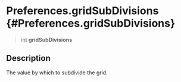 Preferences.gridSubDivisions {#Preferences.gridSubDivisions}
============================

> int **gridSubDivisions**

Description
-----------

The value by which to subdivide the grid.
